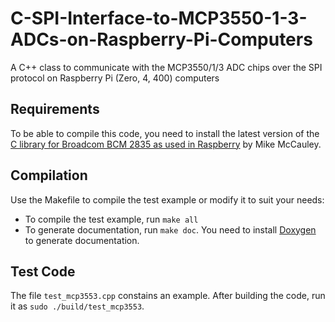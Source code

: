 # C-SPI-Interface-to-MCP3550-1-3-ADCs-on-Raspberry-Pi-Computers
A C++ class to communicate with the MCP3550/1/3 ADC chips over the SPI protocol on Raspberry Pi (Zero, 4, 400) computers

## Requirements
To be able to compile this code, you need to install the latest version of the [C library for Broadcom BCM 2835 as used in Raspberry](http://www.airspayce.com/mikem/bcm2835/) by Mike McCauley.

## Compilation
Use the Makefile to compile the test example or modify it to suit your needs:
- To compile the test example, run `make all`
- To generate documentation, run `make doc`. You need to install [Doxygen](https://www.doxygen.nl/manual/index.html) to generate documentation.

## Test Code
The file `test_mcp3553.cpp` constains an example. After building the code, run it as `sudo ./build/test_mcp3553`.
